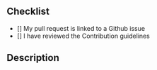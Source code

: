 <!-- Thank you for your contribution! -->

## Checklist

- [] My pull request is linked to a Github issue
- [] I have reviewed the Contribution guidelines

## Description

<!-- Please describe your pull request -->
